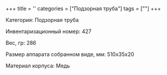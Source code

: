 +++
title = ''
categories = ["Подзорная труба"]
tags = [""]
+++

Категория: Подзорная труба

Инвентаризационный номер: 427

Вес, гр: 286

Размер аппарата  собранном виде, мм: 510х35х20

Материал корпуса: Медь

